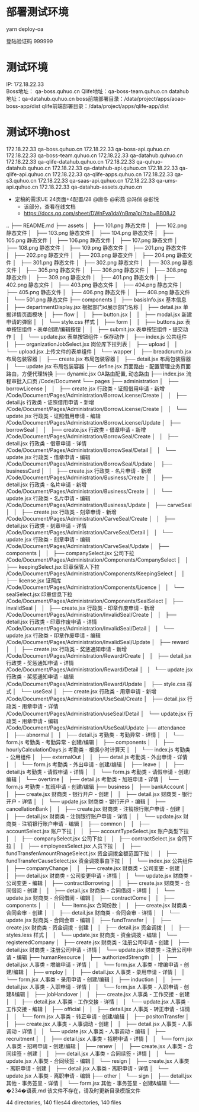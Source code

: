 # 部署测试环境
  yarn deploy-oa

  登陆验证码 999999

# 测试环境  
  IP: 172.18.22.33   
  Boss地址： qa-boss.quhuo.cn
  Qlife地址：qa-boss-team.quhuo.cn
  datahub地址：qa-datahub.quhuo.cn
  boss前端部署目录：/data/project/apps/aoao-boss-app/dist
  qlife前端部署目录：/data/project/apps/qlife-app/dist

# 测试环境host
  172.18.22.33 qa-boss.quhuo.cn
  172.18.22.33 qa-boss-api.quhuo.cn
  172.18.22.33 qa-boss-team.quhuo.cn
  172.18.22.33 qa-datahub.quhuo.cn
  172.18.22.33 qa-qlife-datahub.quhuo.cn
  172.18.22.33 qa-quhuo-datahub.quhuo.cn
  172.18.22.33 qa-datahub-api.quhuo.cn
  172.18.22.33 qa-qlife-api.quhuo.cn
  172.18.22.33 qa-qlife-apps.quhuo.cn
  172.18.22.33 qa-s3.quhuo.cn
  172.18.22.33 qa-saas-api.quhuo.cn
  172.18.22.33 qa-ums-api.quhuo.cn
  172.18.22.33 qa-datahub-assets.quhuo.cn

  - 定稿的需求UE 24页面+4配置/28 @唐冬 @彩燕 @冯俏 @彭悦
    - 该部分，查看在线文档
    - https://docs.qq.com/sheet/DWnFva1daYnBma1pI?tab=BB08J2


..
├── README.md
├── assets
│   ├── 101.png 静态文件
│   ├── 102.png 静态文件
│   ├── 103.png 静态文件
│   ├── 104.png 静态文件
│   ├── 105.png 静态文件
│   ├── 106.png 静态文件
│   ├── 107.png 静态文件
│   ├── 108.png 静态文件
│   ├── 109.png 静态文件
│   ├── 201.png 静态文件
│   ├── 202.png 静态文件
│   ├── 203.png 静态文件
│   ├── 204.png 静态文件
│   ├── 301.png 静态文件
│   ├── 302.png 静态文件
│   ├── 303.png 静态文件
│   ├── 305.png 静态文件
│   ├── 306.png 静态文件
│   ├── 308.png 静态文件
│   ├── 309.png 静态文件
│   ├── 401.png 静态文件
│   ├── 402.png 静态文件
│   ├── 403.png 静态文件
│   ├── 404.png 静态文件
│   ├── 405.png 静态文件
│   ├── 406.png 静态文件
│   ├── 408.png 静态文件
│   └── 501.png 静态文件
├── components
│   ├── basisInfo.jsx  基本信息
│   ├── departmentDisplay.jsx  根据部门id展示部门名称
│   ├── detail.jsx  单据详情页面模块
│   ├── flow
│   │   ├── button.jsx 
│   │   ├── modal.jsx  新建申请的弹窗
│   │   └── style.css 样式
│   ├── form
│   │   ├── buttons.jsx  表单按钮组件 - 表单创建/编辑按钮
│   │   ├── submit.jsx  表单按钮组件 - 提交动作
│   │   └── update.jsx  表单按钮组件 - 保存动作
│   ├── index.js  公共组件
│   ├── organizationJobSelect.jsx  岗位库下拉列表
│   ├── upload
│   │   └── upload.jsx  上传文件的表单组件
│   └── wapper
│       ├── breadcrumb.jsx  布局包装容器
│       ├── create.jsx  布局包装容器
│       ├── detail.jsx  布局包装容器
│       └── update.jsx  布局包装容器
├── define.jsx  页面路由 - 配置管理业务页面路由，方便代理转换
├── dynamic.jsx  OA路由配置, 动态路由
├── index.jsx  流程审批入口页 /Code/Document
└── pages
├── administration
│   ├── borrowLicense
│   │   ├── create.jsx  行政类 - 证照借用申请 - 新增 /Code/Document/Pages/Administration/BorrowLicense/Create
│   │   ├── detail.js  行政类 - 证照借用申请 - 新增 /Code/Document/Pages/Administration/BorrowLicense/Create
│   │   └── update.jsx  行政类 - 证照借用申请 - 编辑 /Code/Document/Pages/Administration/BorrowLicense/Update
│   ├── borrowSeal
│   │   ├── create.jsx  行政类 - 借章申请 - 新增 /Code/Document/Pages/Administration/BorrowSeal/Create
│   │   ├── detail.jsx  行政类 - 借章申请 - 详情 /Code/Document/Pages/Administration/BorrowSeal/Detail
│   │   └── update.jsx  行政类 - 借章申请 - 编辑 /Code/Document/Pages/Administration/BorrowSeal/Update
│   ├── businessCard
│   │   ├── create.jsx  行政类 - 名片申请 - 新增 /Code/Document/Pages/Administration/Business/Create
│   │   ├── detail.jsx  行政类 - 名片申请 - 新增 /Code/Document/Pages/Administration/Business/Create
│   │   └── update.jsx  行政类 - 名片申请 - 编辑 /Code/Document/Pages/Administration/Business/Update
│   ├── carveSeal
│   │   ├── create.jsx  行政类 - 刻章申请 - 新增 /Code/Document/Pages/Administration/CarveSeal/Create
│   │   ├── detail.jsx  行政类 - 刻章申请 - 详情 /Code/Document/Pages/Administration/CarveSeal/Detail
│   │   └── update.jsx  行政类 - 刻章申请 - 编辑 /Code/Document/Pages/Administration/CarveSeal/Update
│   ├── components
│   │   ├── companySelect.jsx  公司下拉 /Code/Document/Pages/Administration/Components/CompanySelect
│   │   ├── keepingSelect.jsx  印章保管人下拉 /Code/Document/Pages/Administration/Components/KeepingSelect
│   │   ├── license.jsx  证照库 /Code/Document/Pages/Administration/Components/Licence
│   │   └── sealSelect.jsx  印章信息下拉 /Code/Document/Pages/Administration/Components/SealSelect
│   ├── invalidSeal
│   │   ├── create.jsx  行政类 - 印章作废申请 - 新增 /Code/Document/Pages/Administration/InvalidSeal/Create
│   │   ├── detail.jsx  行政类 - 印章作废申请 - 详情 /Code/Document/Pages/Administration/InvalidSeal/Detail
│   │   └── update.jsx  行政类 - 印章作废申请 - 编辑 /Code/Document/Pages/Administration/InvalidSeal/Update
│   ├── reward
│   │   ├── create.jsx  行政类 - 奖惩通知申请 - 新增 /Code/Document/Pages/Administration/Reward/Create
│   │   ├── detail.jsx  行政类 - 奖惩通知申请 - 详情 /Code/Document/Pages/Administration/Reward/Detail
│   │   └── update.jsx  行政类 - 奖惩通知申请 - 编辑 /Code/Document/Pages/Administration/Reward/Update
│   ├── style.css 样式
│   └── useSeal
│       ├── create.jsx  行政类 - 用章申请 - 新增 /Code/Document/Pages/Administration/UseSeal/Create
│       ├── detail.jsx  行政类 - 用章申请 - 详情 /Code/Document/Pages/Administration/useSeal/Detail
│       └── update.jsx  行政类 - 用章申请 - 编辑 /Code/Document/Pages/Administration/UseSeal/Update
├── attendance
│   ├── abnormal
│   │   ├── detail.js  考勤类 - 考勤异常 - 详情
│   │   └── form.js  考勤类 - 考勤异常 - 创建/编辑
│   ├── components
│   │   ├── hourlyCalculationDays.js  考勤类 - 根据小时计算天
│   │   └── index.js  考勤类 - 公用组件
│   ├── externalOut
│   │   ├── detail.js  考勤类 - 外出申请 - 详情
│   │   └── form.js  考勤类 - 外出申请 - 创建/编辑
│   ├── leave
│   │   ├── detail.js  考勤类 - 请假申请 - 详情
│   │   └── form.js  考勤类 - 请假申请 - 创建/编辑
│   └── overtime
│       ├── detail.js  考勤类 - 加班申请 - 详情
│       └── form.js  考勤类 - 加班申请 - 创建/编辑
├── business
│   ├── bankAccount
│   │   ├── create.jsx  财商类 - 银行开户 - 创建
│   │   ├── detail.jsx  财商类 - 银行开户 - 详情
│   │   └── update.jsx  财商类 - 银行开户 - 编辑
│   ├── cancellationBank
│   │   ├── create.jsx  财商类 - 注销银行账户申请 - 创建
│   │   ├── detail.jsx  财商类 - 注销银行账户申请 - 详情
│   │   └── update.jsx  财商类 - 注销银行账户申请 - 编辑
│   ├── common
│   │   ├── accountSelect.jsx  账户下拉
│   │   ├── accountTypeSelect.jsx  账户类型下拉
│   │   ├── companySelect.jsx  公司下拉
│   │   ├── contractSelect.jsx  合同下拉
│   │   ├── employeesSelect.jsx  人员下拉
│   │   ├── fundTransferAmountRnageSelect.jsx  资金调拨金额范围下拉
│   │   ├── fundTransferCauseSelect.jsx  资金调拨事由下拉
│   │   └── index.jsx  公共组件
│   ├── companyChange
│   │   ├── create.jsx  财商类 - 公司变更 - 创建
│   │   ├── detail.jsx  财商类 - 公司变更申请 - 详情
│   │   └── update.jsx  财商类 - 公司变更 - 编辑
│   ├── contractBorrowing
│   │   ├── create.jsx  财商类 - 合同借阅 - 创建
│   │   ├── detail.jsx  财商类 - 合同借阅 - 详情
│   │   └── update.jsx  财商类 - 合同借阅 - 编辑
│   ├── contractCome
│   │   ├── components
│   │   │   └── items.jsx  合同份数
│   │   ├── create.jsx  财商类 - 合同会审 - 创建
│   │   ├── detail.jsx  财商类 - 合同会审 - 详情
│   │   └── update.jsx  财商类 - 合同会审 - 编辑
│   ├── fundTransfer
│   │   ├── create.jsx  财商类 - 资金调拨 - 创建
│   │   ├── detail.jsx  资金调拨
│   │   ├── styles.less 样式
│   │   └── update.jsx  财商类 - 资金调拨 - 编辑
│   └── registeredCompany
│       ├── create.jsx  财商类 - 注册公司申请 - 创建
│       ├── detail.jsx  财商类 - 注册公司申请 - 详情
│       └── update.jsx  财商类 - 注册公司申请 - 编辑
├── humanResource
│   ├── authorizedStrength
│   │   ├── detail.jsx  人事类 - 增编申请 - 详情
│   │   └── form.jsx  人事类 - 增编申请 - 创建/编辑
│   ├── employ
│   │   ├── detail.jsx  人事类 - 录用申请 - 详情
│   │   └── form.jsx  人事类 - 录用申请 - 创建/编辑
│   ├── induction
│   │   ├── detail.jsx  人事类 - 入职申请 - 详情
│   │   └── form.jsx  人事类 - 入职申请 - 创建&编辑
│   ├── jobHandover
│   │   ├── create.jsx  人事类 - 工作交接 - 创建
│   │   ├── detail.jsx  人事类 - 工作交接 - 详情
│   │   └── update.jsx  人事类 - 工作交接 - 编辑
│   ├── official
│   │   ├── detail.jsx  人事类 - 转正申请 - 详情
│   │   └── form.jsx  人事类 - 转正申请 - 创建/编辑
│   ├── positonTransfer
│   │   ├── create.jsx  人事类 - 人事调动 - 创建
│   │   ├── detail.jsx  人事类 - 人事调动 - 详情
│   │   └── update.jsx  人事类 - 人事调动 - 编辑
│   ├── recruitment
│   │   ├── detail.jsx  人事类 - 招聘申请 - 详情
│   │   └── form.jsx  人事类 - 招聘申请 - 创建/编辑
│   ├── renew
│   │   ├── create.jsx  人事类 - 合同续签 - 创建
│   │   ├── detail.jsx  人事类 - 合同续签 - 详情
│   │   └── update.jsx  人事类 - 合同续签 - 编辑
│   └── resign
│       ├── create.jsx  人事类 - 离职申请 - 创建
│       ├── detail.jsx  人事类 - 离职申请 - 详情
│       └── update.jsx  人事类 - 离职申请 - 编辑
├── other
│   └── sign
│       ├── detail.jsx  其他 - 事务签呈 - 详情
│       └── form.jsx  其他 - 事务签呈 - 创建&编辑
└── �234�语表.md 该文件不存在，请及时更新目录模版文件

44 directories, 140 files44 directories, 140 files
